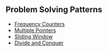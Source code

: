 ## Problem Solving Patterns

- [Frequency Counters](frequency-counters/README.md) 
- [Multiple Pointers](multiple-pointer/README.md)
- [Sliding Window](sliding-window/README.md)
- [Divide and Conquer](divide-and-conquer/README.md)